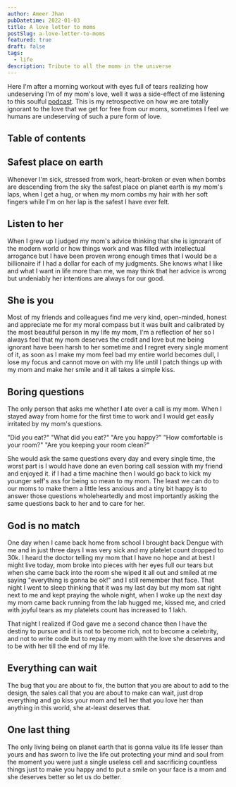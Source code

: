 ```yaml
---
author: Ameer Jhan
pubDatetime: 2022-01-03
title: A love letter to moms
postSlug: a-love-letter-to-moms
featured: true
draft: false
tags:
  - life
description: Tribute to all the moms in the universe
---
```


Here I'm after a morning workout with eyes full of tears realizing how undeserving I'm of my mom's love, well it was a side-effect of me listening to this soulful [podcast](https://open.spotify.com/episode/45i6p9vArRz0mjNb1ZmfBd?si=nQ5u0x0DSLWdmpZQB28DmQ). This is my retrospective on how we are totally ignorant to the love that we get for free from our moms, sometimes I feel we humans are undeserving of such a pure form of love.

## Table of contents

## Safest place on earth

Whenever I'm sick, stressed from work, heart-broken or even when bombs are descending from the sky the safest place on planet earth is my mom's laps, when I get a hug, or when my mom combs my hair with her soft fingers while I'm on her lap is the safest I have ever felt.

## Listen to her

When I grew up I judged my mom's advice thinking that she is ignorant of the modern world or how things work and was filled with intellectual arrogance but I have been proven wrong enough times that I would be a billionaire if I had a dollar for each of my judgments. She knows what I like and what I want in life more than me, we may think that her advice is wrong but undeniably her intentions are always for our good.

## She is you

Most of my friends and colleagues find me very kind, open-minded, honest and appreciate me for my moral compass but it was built and calibrated by the most beautiful person in my life my mom, I'm a reflection of her so I always feel that my mom deserves the credit and love but me being ignorant have been harsh to her sometime and I regret every single moment of it, as soon as I make my mom feel bad my entire world becomes dull, I lose my focus and cannot move on with my life until I patch things up with my mom and make her smile and it all takes a simple kiss.

## Boring questions

The only person that asks me whether I ate over a call is my mom. When I stayed away from home for the first time to work and I would get easily irritated by my mom's questions.

"Did you eat?"
"What did you eat?"
"Are you happy?"
"How comfortable is your room?"
"Are you keeping your room clean?"

She would ask the same questions every day and every single time, the worst part is I would have done an even boring call session with my friend and enjoyed it. if I had a time machine then I would go back to kick my younger self's ass for being so mean to my mom. The least we can do to our moms to make them a little less anxious and a tiny bit happy is to answer those questions wholeheartedly and most importantly asking the same questions back to her and to care for her.

## God is no match

One day when I came back home from school I brought back Dengue with me and in just three days I was very sick and my platelet count dropped to 30k. I heard the doctor telling my mom that I have no hope and at best I might live today, mom broke into pieces with her eyes full our tears but when she came back into the room she wiped it all out and smiled at me saying "everything is gonna be ok!" and I still remember that face. That night I went to sleep thinking that it was my last day but my mom sat right next to me and kept praying the whole night, when I woke up the next day my mom came back running from the lab hugged me, kissed me, and cried with joyful tears as my platelets count has increased to 1 lakh.

That night I realized if God gave me a second chance then I have the destiny to pursue and it is not to become rich, not to become a celebrity, and not to write code but to repay my mom with the love she deserves and to be with her till the end of my life.

## Everything can wait

The bug that you are about to fix, the button that you are about to add to the design, the sales call that you are about to make can wait, just drop everything and go kiss your mom and tell her that you love her than anything in this world, she at-least deserves that.

## One last thing

The only living being on planet earth that is gonna value its life lesser than yours and has sworn to live the life out protecting your mind and soul from the moment you were just a single useless cell and sacrificing countless things just to make you happy and to put a smile on your face is a mom and she deserves better so let us do better.
